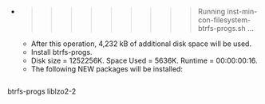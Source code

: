 * >>>>>>>>> Running inst-min-con-filesystem-btrfs-progs.sh ...
  * After this operation, 4,232 kB of additional disk space will be used.
  * Install btrfs-progs.
  * Disk size = 1252256K. Space Used = 5636K. Runtime = 00:00:00:16.
  * The following NEW packages will be installed:
  ```bash
btrfs-progs liblzo2-2
  ```
